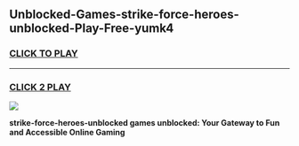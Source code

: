 
## Unblocked-Games-strike-force-heroes-unblocked-Play-Free-yumk4
<h3>
<a href="https://premium76.site?title=strike-force-heroes-unblocked&ref=19M">CLICK TO PLAY</a></h3>
<hr>

<h3>
<a href="https://premium76.site?title=strike-force-heroes-unblocked&ref=19M">CLICK 2 PLAY</a>
  
</h3>

<a href="https://premium76.site?title=strike-force-heroes-unblocked&ref=19M"><img src="https://clearcache.store/games.png"></a>


**strike-force-heroes-unblocked games unblocked: Your Gateway to Fun and Accessible Online Gaming**

